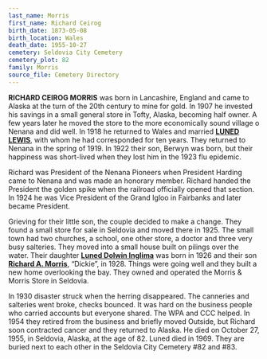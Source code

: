 ```yaml
---
last_name: Morris
first_name: Richard Ceirog
birth_date: 1873-05-08
birth_location: Wales
death_date: 1955-10-27
cemetery: Seldovia City Cemetery
cemetery_plot: 82
family: Morris
source_file: Cemetery Directory
---
```

**RICHARD CEIROG MORRIS** was born in Lancashire, England and came to Alaska at the turn of the 20th century to mine for gold.  In 1907 he invested his savings in a small general store in Tofty, Alaska, becoming half owner.  A few years later he moved the store to the more economically sound village o Nenana and did well.  In 1918 he returned to Wales and married [**LUNED LEWIS**](./Morris_Luned_Lewis.md), with whom he had corresponded for ten years.  They returned to Nenana in the spring of 1919.  In 1922 their son, Berwyn was born, but their happiness was short-lived when they lost him in the 1923 flu epidemic.

Richard was President of the Nenana Pioneers when President Harding came to Nenana and was made an honorary member. Richard handed the President the golden spike when the railroad officially opened that section. In 1924 he was Vice President of the Grand Igloo in Fairbanks and later became President.

Grieving for their little son, the couple decided to make a change.  They found a small store for sale in Seldovia and moved there in 1925.  The small town had two churches, a school, one other store, a doctor and three very busy salteries.  They moved into a small house built on pilings over the water.  Their daughter [**Luned Dolwin Inglima**](./Inglima_Luned_Morris.md) was born in 1926 and their son [**Richard A. Morris**](./Morris_Richard_A.md), “Dickie”, in 1928.  Things were going well and they built a new home overlooking the bay. They owned and operated the Morris & Morris Store in Seldovia.

In 1930 disaster struck when the herring disappeared.  The canneries and salteries went broke, checks bounced.  It was hard on the business people who carried accounts but everyone shared.  The WPA and CCC helped.  In 1954 they retired from the business and briefly moved Outside, but Richard soon contracted cancer and they returned to Alaska.  He died on October 27, 1955, in Seldovia, Alaska, at the age of 82. Luned died in 1969.  They are buried next to each other in the Seldovia City Cemetery #82 and #83.  



